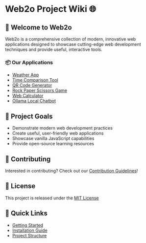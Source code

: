 # Web2o Project Wiki 🌐

## 🚀 Welcome to Web2o

Web2o is a comprehensive collection of modern, innovative web applications designed to showcase cutting-edge web development techniques and provide useful, interactive tools.

### 📦 Our Applications
- [Weather App](Weather-App)
- [Time Comparison Tool](Time-Comparison)
- [QR Code Generator](QR-Code-Generator)
- [Rock Paper Scissors Game](Rock-Paper-Scissors)
- [Web Calculator](Web-Calculator)
- [Ollama Local Chatbot](Ollama-Chatbot)

## 🎯 Project Goals
- Demonstrate modern web development practices
- Create useful, user-friendly web applications
- Showcase vanilla JavaScript capabilities
- Provide open-source learning resources

## 🤝 Contributing
Interested in contributing? Check out our [Contribution Guidelines](Contributing)!

## 📄 License
This project is released under the [MIT License](https://github.com/hamitcf1/Web2o/blob/main/LICENSE)

## 🌟 Quick Links
- [Getting Started](Getting-Started)
- [Installation Guide](Installation)
- [Project Structure](Project-Structure)
